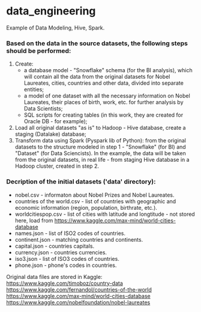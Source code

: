 # data_engineering
Example of Data Modeling, Hive, Spark.

### Based on the data in the source datasets, the following steps should be performed:
1. Create:
	- a database model - "Snowflake" schema (for the BI analysis), which will contain all the data from the original datasets for Nobel Laureates, cities, countries and other data, divided into separate entities;
	- a model of one dataset with all the necessary information on Nobel Laureates, their places of birth, work, etc. for further analysis by Data Scientists;
	- SQL scripts for creating tables (in this work, they are created for Oracle DB - for example);
2. Load all original datasets "as is" to Hadoop - Hive database, create a staging (Datalake) database;
3. Transform data using Spark (Pyspark lib of Python): from the original datasets to the structure modeled in step 1 - "Snowflake" (for BI) and "Dataset" (for Data Sciencists). In the example, the data will be taken from the original datasets, in real life - from staging Hive database in a Hadoop cluster, created in step 2.

### Decription of the initial datasets ('data' directory):
- nobel.csv - informaton about Nobel Prizes and Nobel Laureates.<br>
- countries of the world.csv - list of countries with geographic and economic information (region, population, birthrate, etc.).<br>
- worldcitiespop.csv - list of cities with latitude and longtitude - not stored here, load from https://www.kaggle.com/max-mind/world-cities-database<br>
- names.json - list of ISO2 codes of countries.<br>
- continent.json - matching countries and continents.<br>
- capital.json - countries capitals.<br>
- currency.json - countries currencies.<br>
- iso3.json - list of ISO3 codes of countries.<br>
- phone.json - phone's codes in countries.

Original data files are stored in Kaggle:<br>
https://www.kaggle.com/timoboz/country-data<br>
https://www.kaggle.com/fernandol/countries-of-the-world<br>
https://www.kaggle.com/max-mind/world-cities-database<br>
https://www.kaggle.com/nobelfoundation/nobel-laureates<br>
